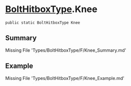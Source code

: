 # [BoltHitboxType](Types/BoltHitboxType.md).Knee
`public static BoltHitboxType Knee`
## Summary
Missing File 'Types/BoltHitboxType/F/Knee_Summary.md'
## Example
Missing File 'Types/BoltHitboxType/F/Knee_Example.md'
